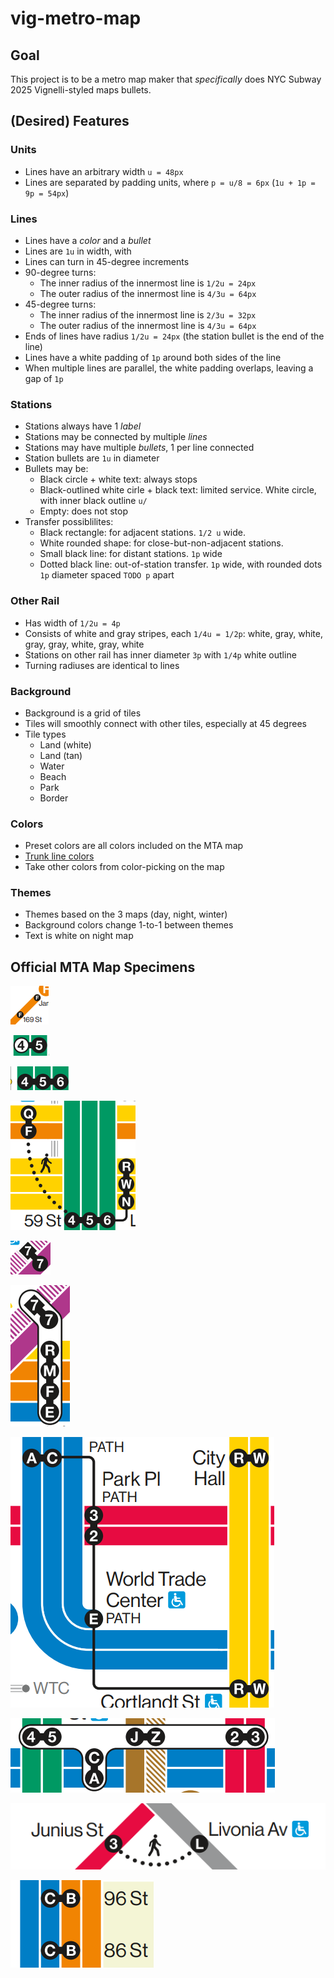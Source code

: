 # vig-metro-map

## Goal

This project is to be a metro map maker that *specifically* does NYC Subway 2025 Vignelli-styled maps bullets.

## (Desired) Features

### Units

- Lines have an arbitrary width `u = 48px`
- Lines are separated by padding units, where `p = u/8 = 6px` (`1u + 1p = 9p = 54px`)

### Lines

- Lines have a *color* and a *bullet*
- Lines are `1u` in width, with 
- Lines can turn in 45-degree increments
- 90-degree turns:
  - The inner radius of the innermost line is `1/2u = 24px`
  - The outer radius of the innermost line is `4/3u = 64px`
- 45-degree turns:
  - The inner radius of the innermost line is `2/3u = 32px`
  - The outer radius of the innermost line is `4/3u = 64px`
- Ends of lines have radius `1/2u = 24px` (the station bullet is the end of the line)
- Lines have a white padding of `1p` around both sides of the line
- When multiple lines are parallel, the white padding overlaps, leaving a gap of `1p`

### Stations

- Stations always have 1 *label*
- Stations may be connected by multiple *lines*
- Stations may have multiple *bullets*, 1 per line connected
- Station bullets are `1u` in diameter
- Bullets may be:
  - Black circle + white text: always stops
  - Black-outlined white cirle + black text: limited service. White circle, with inner black outline `u/`
  - Empty: does not stop
- Transfer possiblilites:
  - Black rectangle: for adjacent stations. `1/2 u` wide.
  - White rounded shape: for close-but-non-adjacent stations.
  - Small black line: for distant stations. `1p` wide
  - Dotted black line: out-of-station transfer. `1p` wide, with rounded dots `1p` diameter spaced `TODO p` apart

### Other Rail

- Has width of `1/2u = 4p`
- Consists of white and gray stripes, each `1/4u = 1/2p`: white, gray, white, gray, gray, white, gray, white
- Stations on other rail has inner diameter `3p` with `1/4p` white outline
- Turning radiuses are identical to lines

### Background

- Background is a grid of tiles
- Tiles will smoothly connect with other tiles, especially at 45 degrees
- Tile types
  - Land (white)
  - Land (tan)
  - Water
  - Beach
  - Park
  - Border

### Colors

- Preset colors are all colors included on the MTA map
- [Trunk line colors](https://en.wikipedia.org/wiki/New_York_City_Subway_nomenclature#Colors_and_trunk_lines)
- Take other colors from color-picking on the map

### Themes

- Themes based on the 3 maps (day, night, winter)
- Background colors change 1-to-1 between themes
- Text is white on night map

## Official MTA Map Specimens

![f-terminal](f-terminal.png)

![4 limited-5](4limited-5.png)

![4-5-6](4-5-6.png)

![4-5-6-distant-r-w-n-out-q-f](4-5-6-distant-r-w-n-out-q-f.png)

![7d-7_diagonal](7d-7_diagonal.png)

![7d-7_diagonal-close-r-m-f-e](7d-7_diagonal-close-r-m-f-e.png)

![a-c-dist-3-2-dist-e-dist-r-w](a-c-dist-3-2-dist-e-dist-r-w.png)

![fultonst](fultonst.png)

![3-out-l](3-out-l.png)

![empty-c-b-empty](empty-c-b-empty.png)
